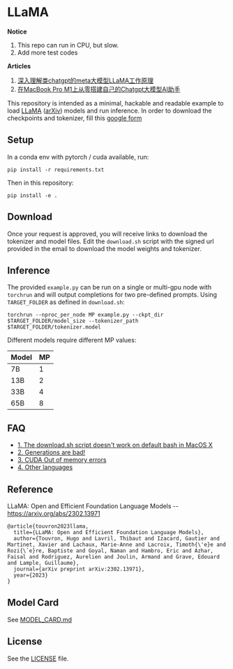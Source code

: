 # LLaMA

**Notice**
1. This repo can run in CPU, but slow.
2. Add more test codes

**Articles**
1. [深入理解类chatgpt的meta大模型LLaMA工作原理](https://mp.weixin.qq.com/s?__biz=MjM5NjMzMDQ0Mg==&mid=2648534407&idx=1&sn=650d80e3633a869ae60bba4e0e43c964&chksm=bec3232289b4aa3435d19645982938ad42611ff5cc415401b4a2c7cbef627f56486c62f072b0&token=1647633786&lang=zh_CN#rd)
2. [在MacBook Pro M1上从零搭建自己的Chatgpt大模型AI助手](https://mp.weixin.qq.com/s?__biz=MjM5NjMzMDQ0Mg==&mid=2648534401&idx=1&sn=5c549b2a5c9b681c9ede222b44cec778&chksm=bec3232489b4aa3293ba0c2ded8a8d7538ba26b033af0edaf08d2d4b181e1e4715c9d3ce7e21&token=1647633786&lang=zh_CN#rd)


This repository is intended as a minimal, hackable and readable example to load [LLaMA](https://ai.facebook.com/blog/large-language-model-llama-meta-ai/) ([arXiv](https://arxiv.org/abs/2302.13971v1)) models and run inference.
In order to download the checkpoints and tokenizer, fill this [google form](https://forms.gle/jk851eBVbX1m5TAv5)

## Setup

In a conda env with pytorch / cuda available, run:
```
pip install -r requirements.txt
```
Then in this repository:
```
pip install -e .
```

## Download

Once your request is approved, you will receive links to download the tokenizer and model files.
Edit the `download.sh` script with the signed url provided in the email to download the model weights and tokenizer.

## Inference

The provided `example.py` can be run on a single or multi-gpu node with `torchrun` and will output completions for two pre-defined prompts. Using `TARGET_FOLDER` as defined in `download.sh`:
```
torchrun --nproc_per_node MP example.py --ckpt_dir $TARGET_FOLDER/model_size --tokenizer_path $TARGET_FOLDER/tokenizer.model
```

Different models require different MP values:

|  Model | MP |
|--------|----|
| 7B     | 1  |
| 13B    | 2  |
| 33B    | 4  |
| 65B    | 8  |

## FAQ

- [1. The download.sh script doesn't work on default bash in MacOS X](FAQ.md#1)
- [2. Generations are bad!](FAQ.md#2)
- [3. CUDA Out of memory errors](FAQ.md#3)
- [4. Other languages](FAQ.md#4)

## Reference

LLaMA: Open and Efficient Foundation Language Models -- https://arxiv.org/abs/2302.13971

```
@article{touvron2023llama,
  title={LLaMA: Open and Efficient Foundation Language Models},
  author={Touvron, Hugo and Lavril, Thibaut and Izacard, Gautier and Martinet, Xavier and Lachaux, Marie-Anne and Lacroix, Timoth{\'e}e and Rozi{\`e}re, Baptiste and Goyal, Naman and Hambro, Eric and Azhar, Faisal and Rodriguez, Aurelien and Joulin, Armand and Grave, Edouard and Lample, Guillaume},
  journal={arXiv preprint arXiv:2302.13971},
  year={2023}
}
```

## Model Card
See [MODEL_CARD.md](MODEL_CARD.md)

## License
See the [LICENSE](LICENSE) file.
